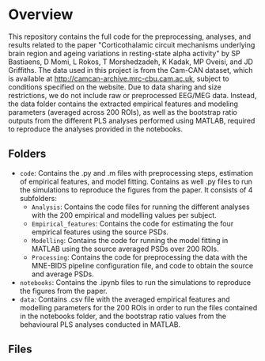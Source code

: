 # Overview
This repository contains the full code for the preprocessing, analyses, and results related to the paper "Corticothalamic circuit mechanisms underlying brain region and ageing variations in resting-state alpha activity" by SP Bastiaens, D Momi, L Rokos, T Morshedzadeh, K Kadak, MP Oveisi, and JD Griffiths. The data used in this project is from the Cam-CAN dataset, which is available at http://camcan-archive.mrc-cbu.cam.ac.uk, subject to conditions specified on the website. Due to data sharing and size restrictions, we do not include raw or preprocessed EEG/MEG data. Instead, the data folder contains the extracted empirical features and modeling parameters (averaged across 200 ROIs), as well as the bootstrap ratio outputs from the different PLS analyses performed using MATLAB, required to reproduce the analyses provided in the notebooks.

## Folders
- ```code```: Contains the .py and .m files with preprocessing steps, estimation of empirical features, and model fitting. Contains as well .py files to run the simulations to reproduce the figures from the paper. It consists of 4 subfolders:
  - ```Analysis```: Contains the code files for running the different analyses with the 200 empirical and modelling values per subject.
  - ```Empirical_features```: Contains the code for estimating the four empirical features using the source PSDs.
  - ```Modelling```: Contains the code for running the model fitting in MATLAB using the source averaged PSDs over 200 ROIs.
  - ```Processing```: Contains the code for preprocessing the data with the MNE-BIDS pipeline configuration file, and code to obtain the source and average PSDs.
- ```notebooks```: Contains the .ipynb files to run the simulations to reproduce the figures from the paper.
- ```data```: Contains .csv file with the averaged empirical features and modelling parameters for the 200 ROIs in order to run the files contained in the notebooks folder, and the bootstrap ratio values from the behavioural PLS analyses conducted in MATLAB.

## Files
